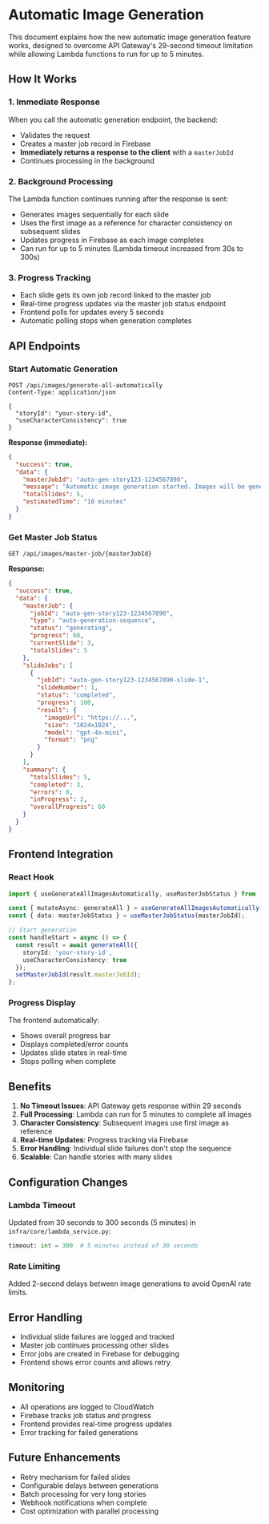 # Automatic Image Generation

This document explains how the new automatic image generation feature works, designed to overcome API Gateway's 29-second timeout limitation while allowing Lambda functions to run for up to 5 minutes.

## How It Works

### 1. Immediate Response
When you call the automatic generation endpoint, the backend:
- Validates the request
- Creates a master job record in Firebase
- **Immediately returns a response to the client** with a `masterJobId`
- Continues processing in the background

### 2. Background Processing
The Lambda function continues running after the response is sent:
- Generates images sequentially for each slide
- Uses the first image as a reference for character consistency on subsequent slides
- Updates progress in Firebase as each image completes
- Can run for up to 5 minutes (Lambda timeout increased from 30s to 300s)

### 3. Progress Tracking
- Each slide gets its own job record linked to the master job
- Real-time progress updates via the master job status endpoint
- Frontend polls for updates every 5 seconds
- Automatic polling stops when generation completes

## API Endpoints

### Start Automatic Generation
```http
POST /api/images/generate-all-automatically
Content-Type: application/json

{
  "storyId": "your-story-id",
  "useCharacterConsistency": true
}
```

**Response (immediate):**
```json
{
  "success": true,
  "data": {
    "masterJobId": "auto-gen-story123-1234567890",
    "message": "Automatic image generation started. Images will be generated sequentially.",
    "totalSlides": 5,
    "estimatedTime": "10 minutes"
  }
}
```

### Get Master Job Status
```http
GET /api/images/master-job/{masterJobId}
```

**Response:**
```json
{
  "success": true,
  "data": {
    "masterJob": {
      "jobId": "auto-gen-story123-1234567890",
      "type": "auto-generation-sequence",
      "status": "generating",
      "progress": 60,
      "currentSlide": 3,
      "totalSlides": 5
    },
    "slideJobs": [
      {
        "jobId": "auto-gen-story123-1234567890-slide-1",
        "slideNumber": 1,
        "status": "completed",
        "progress": 100,
        "result": {
          "imageUrl": "https://...",
          "size": "1024x1024",
          "model": "gpt-4o-mini",
          "format": "png"
        }
      }
    ],
    "summary": {
      "totalSlides": 5,
      "completed": 3,
      "errors": 0,
      "inProgress": 2,
      "overallProgress": 60
    }
  }
}
```

## Frontend Integration

### React Hook
```typescript
import { useGenerateAllImagesAutomatically, useMasterJobStatus } from '../lib/imageGeneration';

const { mutateAsync: generateAll } = useGenerateAllImagesAutomatically();
const { data: masterJobStatus } = useMasterJobStatus(masterJobId);

// Start generation
const handleStart = async () => {
  const result = await generateAll({
    storyId: 'your-story-id',
    useCharacterConsistency: true
  });
  setMasterJobId(result.masterJobId);
};
```

### Progress Display
The frontend automatically:
- Shows overall progress bar
- Displays completed/error counts
- Updates slide states in real-time
- Stops polling when complete

## Benefits

1. **No Timeout Issues**: API Gateway gets response within 29 seconds
2. **Full Processing**: Lambda can run for 5 minutes to complete all images
3. **Character Consistency**: Subsequent images use first image as reference
4. **Real-time Updates**: Progress tracking via Firebase
5. **Error Handling**: Individual slide failures don't stop the sequence
6. **Scalable**: Can handle stories with many slides

## Configuration Changes

### Lambda Timeout
Updated from 30 seconds to 300 seconds (5 minutes) in `infra/core/lambda_service.py`:

```python
timeout: int = 300  # 5 minutes instead of 30 seconds
```

### Rate Limiting
Added 2-second delays between image generations to avoid OpenAI rate limits.

## Error Handling

- Individual slide failures are logged and tracked
- Master job continues processing other slides
- Error jobs are created in Firebase for debugging
- Frontend shows error counts and allows retry

## Monitoring

- All operations are logged to CloudWatch
- Firebase tracks job status and progress
- Frontend provides real-time progress updates
- Error tracking for failed generations

## Future Enhancements

- Retry mechanism for failed slides
- Configurable delays between generations
- Batch processing for very long stories
- Webhook notifications when complete
- Cost optimization with parallel processing